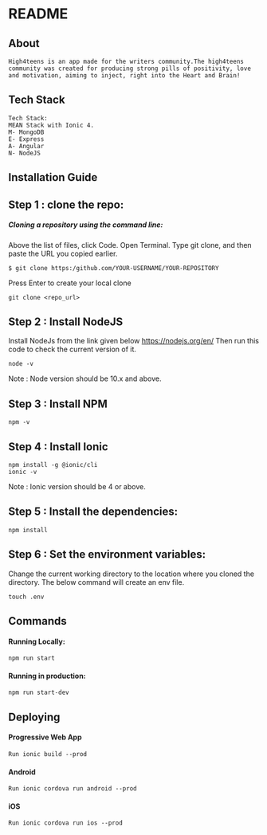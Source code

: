# README

## About
```
High4teens is an app made for the writers community.The high4teens community was created for producing strong pills of positivity, love and motivation, aiming to inject, right into the Heart and Brain!
```

## Tech Stack
```
Tech Stack: 
MEAN Stack with Ionic 4.
M- MongoDB
E- Express
A- Angular
N- NodeJS

```

## Installation Guide
 ## Step 1 : clone the repo:
##### Cloning a repository using the command line:

Above the list of files, click  Code.
Open Terminal.
Type git clone, and then paste the URL you copied earlier.
```
$ git clone https:/github.com/YOUR-USERNAME/YOUR-REPOSITORY
```
Press Enter to create your local clone

 ```
git clone <repo_url>

 ```
## Step 2 : Install NodeJS
Install NodeJs from the link given below
https://nodejs.org/en/
Then run this code to check the current version of it.

```
node -v
```
Note : Node version should be 10.x and above.
## Step 3 : Install NPM
```
npm -v
```
## Step 4 : Install Ionic
```
npm install -g @ionic/cli
ionic -v
```
Note : Ionic version should be 4 or  above.

 ## Step 5 : Install the dependencies:
 ```
 npm install
```
 ## Step 6 : Set the environment variables:
Change the current working directory to the location where you cloned the directory.
The below command will create an env file.
 ```
 touch .env
```


## Commands
#### Running Locally:
```
npm run start
```

#### Running in production:
```
npm run start-dev
```
## Deploying
#### Progressive Web App
```
Run ionic build --prod
```
#### Android
```
Run ionic cordova run android --prod
```
#### iOS
```
Run ionic cordova run ios --prod
```

